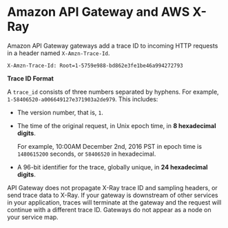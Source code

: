 # Amazon API Gateway and AWS X\-Ray<a name="xray-services-apigateway"></a>

Amazon API Gateway gateways add a trace ID to incoming HTTP requests in a header named `X-Amzn-Trace-Id`\.

```
X-Amzn-Trace-Id: Root=1-5759e988-bd862e3fe1be46a994272793
```

**Trace ID Format**

A `trace_id` consists of three numbers separated by hyphens\. For example, `1-58406520-a006649127e371903a2de979`\. This includes:

+ The version number, that is, `1`\.

+ The time of the original request, in Unix epoch time, in **8 hexadecimal digits**\.

  For example, 10:00AM December 2nd, 2016 PST in epoch time is `1480615200` seconds, or `58406520` in hexadecimal\.

+ A 96\-bit identifier for the trace, globally unique, in **24 hexadecimal digits**\.

API Gateway does not propagate X\-Ray trace ID and sampling headers, or send trace data to X\-Ray\. If your gateway is downstream of other services in your application, traces will terminate at the gateway and the request will continue with a different trace ID\. Gateways do not appear as a node on your service map\.